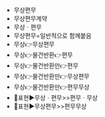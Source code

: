 - 무상편무
- 무상편무계약
- 무상ㆍ편무
- 무상편무=일반적으로 함께붙음
- 무상👉무상편무
- 무상👉물건반환👉편무
- 무상👉물건반환만👉편무
- 무상👉물건반환만👉무상편무
- 무상👉물건반환만👉편무무상
- 📌표현▶️무상ㆍ편무>>편무ㆍ무상
- 📌표현▶️무상편무>>편무무상
